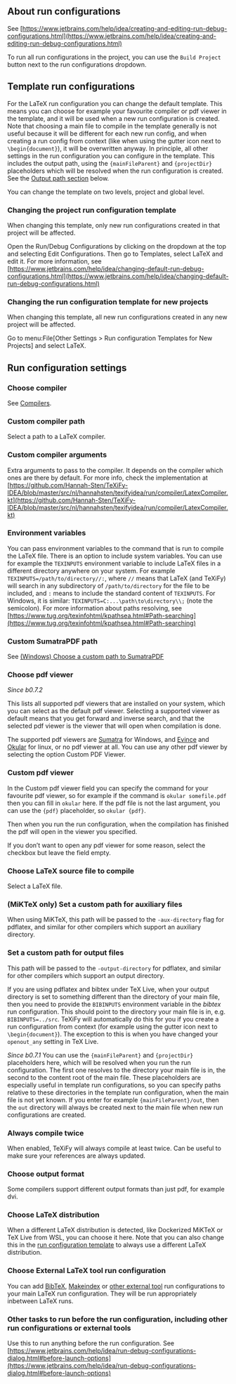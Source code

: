 ## About run configurations

See [https://www.jetbrains.com/help/idea/creating-and-editing-run-debug-configurations.html](https://www.jetbrains.com/help/idea/creating-and-editing-run-debug-configurations.html)

To run all run configurations in the project, you can use the `Build Project` button next to the run configurations dropdown.

## Template run configurations

For the LaTeX run configuration you can change the default template.
This means you can choose for example your favourite compiler or pdf viewer in the template, and it will be used when a new run configuration is created.
Note that choosing a main file to compile in the template generally is not useful because it will be different for each new run config, and when creating a run config from context (like when using the gutter icon next to `\begin{document}`), it will be overwritten anyway.
In principle, all other settings in the run configuration you can configure in the template.
This includes the output path, using the `{mainFileParent}` and `{projectDir}` placeholders which will be resolved when the run configuration is created.
See the [Output path section](#outputpath) below.

You can change the template on two levels, project and global level.

### Changing the project run configuration template

When changing this template, only new run configurations created in that project will be affected.

Open the Run/Debug Configurations by clicking on the dropdown at the top and selecting Edit Configurations.
Then go to Templates, select LaTeX and edit it.
For more information, see [https://www.jetbrains.com/help/idea/changing-default-run-debug-configurations.html](https://www.jetbrains.com/help/idea/changing-default-run-debug-configurations.html)

### Changing the run configuration template for new projects

When changing this template, all new run configurations created in any new project will be affected.

Go to menu:File[Other Settings > Run configuration Templates for New Projects] and select LaTeX.

## Run configuration settings

### Choose compiler

See [Compilers](Compilers).

### Custom compiler path

Select a path to a LaTeX compiler.

### Custom compiler arguments

Extra arguments to pass to the compiler.
It depends on the compiler which ones are there by default.
For more info, check the implementation at [https://github.com/Hannah-Sten/TeXiFy-IDEA/blob/master/src/nl/hannahsten/texifyidea/run/compiler/LatexCompiler.kt](https://github.com/Hannah-Sten/TeXiFy-IDEA/blob/master/src/nl/hannahsten/texifyidea/run/compiler/LatexCompiler.kt)

### Environment variables

You can pass environment variables to the command that is run to compile the LaTeX file.
There is an option to include system variables.
You can use for example the `TEXINPUTS` environment variable to include LaTeX files in a different directory anywhere on your system.
For example `TEXINPUTS=/path/to/directory//:`, where `//` means that LaTeX (and TeXiFy) will search in any subdirectory of `/path/to/directory` for the file to be included, and `:` means to include the standard content of `TEXINPUTS`. For Windows, it is similar: `TEXINPUTS=C:...\path\to\directory\\;` (note the semicolon).
For more information about paths resolving, see [https://www.tug.org/texinfohtml/kpathsea.html#Path-searching](https://www.tug.org/texinfohtml/kpathsea.html#Path-searching)

### Custom SumatraPDF path

See [(Windows) Choose a custom path to SumatraPDF](Running/SumatraPDF-support#Portable-SumatraPDF)

### Choose pdf viewer
_Since b0.7.2_

This lists all supported pdf viewers that are installed on your system, which you can select as the default pdf viewer.
Selecting a supported viewer as default means that you get forward and inverse search, and that the selected pdf viewer is the viewer that will open when compilation is done.

The supported pdf viewers are [Sumatra](SumatraPDF-support) for Windows, and [Evince](Evince-support) and [Okular](Okular-support) for linux, or no pdf viewer at all.
You can use any other pdf viewer by selecting the option Custom PDF Viewer.

### Custom pdf viewer

In the Custom pdf viewer field you can specify the command for your favourite pdf viewer, so for example if the command is `okular somefile.pdf` then you can fill in `okular`  here.
If the pdf file is not the last argument, you can use the `{pdf}` placeholder, so `okular {pdf}`.

Then when you run the run configuration, when the compilation has finished the pdf will open in the viewer you specified.

If you don’t want to open any pdf viewer for some reason, select the checkbox but leave the field empty.

### Choose LaTeX source file to compile

Select a LaTeX file.

### (MiKTeX only) Set a custom path for auxiliary files

When using MiKTeX, this path will be passed to the `-aux-directory` flag for pdflatex, and similar for other compilers which support an auxiliary directory.

### Set a custom path for output files

This path will be passed to the `-output-directory` for pdflatex, and similar for other compilers which support an output directory.

If you are using pdflatex and bibtex under TeX Live, when your output directory is set to something different than the directory of your main file, then you need to provide the `BIBINPUTS` environment variable in the _bibtex_ run configuration.
This should point to the directory your main file is in, e.g. `BIBINPUTS=../src`.
TeXiFy will automatically do this for you if you create a run configuration from context (for example using the gutter icon next to `\begin{document}`).
The exception to this is when you have changed your `openout_any` setting in TeX Live.

_Since b0.7.1_
You can use the `{mainFileParent}` and `{projectDir}` placeholders here, which will be resolved when you run the run configuration.
The first one resolves to the directory your main file is in, the second to the content root of the main file.
These placeholders are especially useful in template run configurations, so you can specify paths relative to these directories in the template run configuration, when the main file is not yet known.
If you enter for example `{mainFileParent}/out`, then the `out` directory will always be created next to the main file when new run configurations are created.

### Always compile twice

When enabled, TeXiFy will always compile at least twice.
Can be useful to make sure your references are always updated.

### Choose output format

Some compilers support different output formats than just pdf, for example dvi.

### Choose LaTeX distribution

When a different LaTeX distribution is detected, like Dockerized MiKTeX or TeX Live from WSL, you can choose it here.
Note that you can also change this in the [run configuration template](Run-configurations#template) to always use a different LaTeX distribution.

### Choose External LaTeX tool run configuration

You can add [BibTeX](BibTeX), [Makeindex](Makeindex) or [other external tool](External-tools) run configurations to your main LaTeX run configuration.
They will be run appropriately inbetween LaTeX runs.

### Other tasks to run before the run configuration, including other run configurations or external tools

Use this to run anything before the run configuration.
See [https://www.jetbrains.com/help/idea/run-debug-configurations-dialog.html#before-launch-options](https://www.jetbrains.com/help/idea/run-debug-configurations-dialog.html#before-launch-options)
